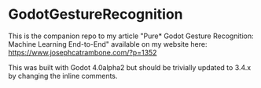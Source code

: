 # GodotGestureRecognition

This is the companion repo to my article "Pure* Godot Gesture Recognition: Machine Learning End-to-End" available on my website here: https://www.josephcatrambone.com/?p=1352

This was built with Godot 4.0alpha2 but should be trivially updated to 3.4.x by changing the inline comments.  
